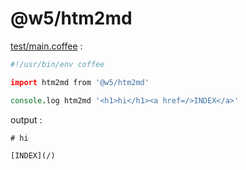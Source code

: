 [‼️]: ✏️README.mdt

# @w5/htm2md

[test/main.coffee](./test/main.coffee) :

```coffee
#!/usr/bin/env coffee

import htm2md from '@w5/htm2md'

console.log htm2md '<h1>hi</h1><a href=/>INDEX</a>'
```

output :

```
# hi

[INDEX](/)
```
